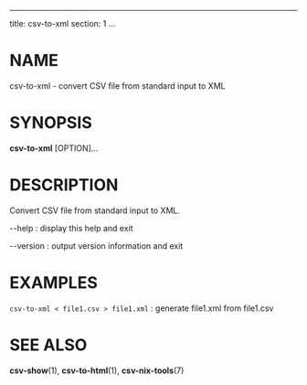 <!--
SPDX-License-Identifier: BSD-3-Clause
Copyright 2020, Marcin Ślusarz <marcin.slusarz@gmail.com>
-->

---
title: csv-to-xml
section: 1
...

# NAME #

csv-to-xml - convert CSV file from standard input to XML

# SYNOPSIS #

**csv-to-xml** [OPTION]...

# DESCRIPTION #

Convert CSV file from standard input to XML.

\--help
:   display this help and exit

\--version
:   output version information and exit

# EXAMPLES #

`csv-to-xml < file1.csv > file1.xml`
:   generate file1.xml from file1.csv

# SEE ALSO #

**csv-show**(1), **csv-to-html**(1), **csv-nix-tools**(7)
